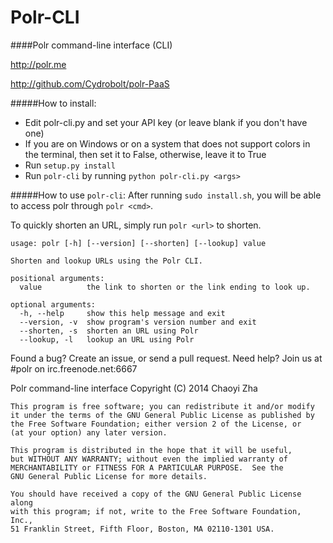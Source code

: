 Polr-CLI
========

####Polr command-line interface (CLI)

http://polr.me

http://github.com/Cydrobolt/polr-PaaS


#####How to install:

 - Edit polr-cli.py and set your API key (or leave blank if you don't have one)
 - If you are on Windows or on a system that does not support colors in the terminal, then set it to False, otherwise, leave it to True
 - Run `setup.py install`
 - Run `polr-cli` by running `python polr-cli.py <args>`

#####How to use `polr-cli`:
After running `sudo install.sh`, you will be able to access polr through `polr <cmd>`.

To quickly shorten an URL, simply run `polr <url>` to shorten.

```
usage: polr [-h] [--version] [--shorten] [--lookup] value

Shorten and lookup URLs using the Polr CLI.

positional arguments:
  value          the link to shorten or the link ending to look up.

optional arguments:
  -h, --help     show this help message and exit
  --version, -v  show program's version number and exit
  --shorten, -s  shorten an URL using Polr
  --lookup, -l   lookup an URL using Polr
```

Found a bug? Create an issue, or send a pull request.
Need help? Join us at #polr on irc.freenode.net:6667

Polr command-line interface
    Copyright (C) 2014 Chaoyi Zha

    This program is free software; you can redistribute it and/or modify
    it under the terms of the GNU General Public License as published by
    the Free Software Foundation; either version 2 of the License, or
    (at your option) any later version.

    This program is distributed in the hope that it will be useful,
    but WITHOUT ANY WARRANTY; without even the implied warranty of
    MERCHANTABILITY or FITNESS FOR A PARTICULAR PURPOSE.  See the
    GNU General Public License for more details.

    You should have received a copy of the GNU General Public License along
    with this program; if not, write to the Free Software Foundation, Inc.,
    51 Franklin Street, Fifth Floor, Boston, MA 02110-1301 USA.
